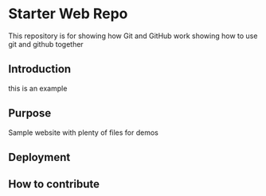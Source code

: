 # Starter Web Repo

This repository is for showing how Git and GitHub work
showing how to use git and github together

## Introduction

this is an example

## Purpose

Sample website with plenty of files for demos

## Deployment

## How to contribute
